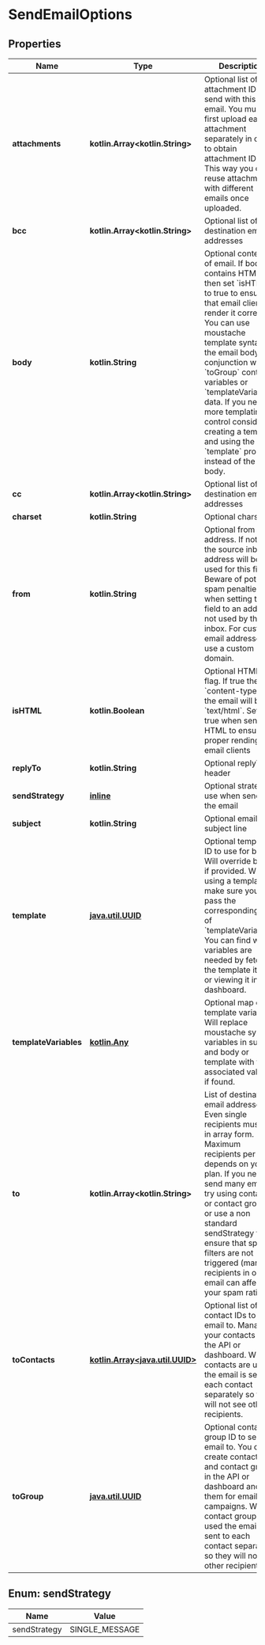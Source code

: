 
# SendEmailOptions

## Properties
Name | Type | Description | Notes
------------ | ------------- | ------------- | -------------
**attachments** | **kotlin.Array&lt;kotlin.String&gt;** | Optional list of attachment IDs to send with this email. You must first upload each attachment separately in order to obtain attachment IDs. This way you can reuse attachments with different emails once uploaded. |  [optional]
**bcc** | **kotlin.Array&lt;kotlin.String&gt;** | Optional list of bcc destination email addresses |  [optional]
**body** | **kotlin.String** | Optional contents of email. If body contains HTML then set &#x60;isHTML&#x60; to true to ensure that email clients render it correctly. You can use moustache template syntax in the email body in conjunction with &#x60;toGroup&#x60; contact variables or &#x60;templateVariables&#x60; data. If you need more templating control consider creating a template and using the &#x60;template&#x60; property instead of the body. |  [optional]
**cc** | **kotlin.Array&lt;kotlin.String&gt;** | Optional list of cc destination email addresses |  [optional]
**charset** | **kotlin.String** | Optional charset |  [optional]
**from** | **kotlin.String** | Optional from address. If not set the source inbox address will be used for this field. Beware of potential spam penalties when setting this field to an address not used by the inbox. For custom email addresses use a custom domain. |  [optional]
**isHTML** | **kotlin.Boolean** | Optional HTML flag. If true the &#x60;content-type&#x60; of the email will be &#x60;text/html&#x60;. Set to true when sending HTML to ensure proper rending on email clients |  [optional]
**replyTo** | **kotlin.String** | Optional replyTo header |  [optional]
**sendStrategy** | [**inline**](#SendStrategyEnum) | Optional strategy to use when sending the email |  [optional]
**subject** | **kotlin.String** | Optional email subject line |  [optional]
**template** | [**java.util.UUID**](java.util.UUID) | Optional template ID to use for body. Will override body if provided. When using a template make sure you pass the corresponding map of &#x60;templateVariables&#x60;. You can find which variables are needed by fetching the template itself or viewing it in the dashboard. |  [optional]
**templateVariables** | [**kotlin.Any**]() | Optional map of template variables. Will replace moustache syntax variables in subject and body or template with the associated values if found. |  [optional]
**to** | **kotlin.Array&lt;kotlin.String&gt;** | List of destination email addresses. Even single recipients must be in array form. Maximum recipients per email depends on your plan. If you need to send many emails try using contacts or contact groups or use a non standard sendStrategy to ensure that spam filters are not triggered (many recipients in one email can affect your spam rating). |  [optional]
**toContacts** | [**kotlin.Array&lt;java.util.UUID&gt;**](java.util.UUID) | Optional list of contact IDs to send email to. Manage your contacts via the API or dashboard. When contacts are used the email is sent to each contact separately so they will not see other recipients. |  [optional]
**toGroup** | [**java.util.UUID**](java.util.UUID) | Optional contact group ID to send email to. You can create contacts and contact groups in the API or dashboard and use them for email campaigns. When contact groups are used the email is sent to each contact separately so they will not see other recipients |  [optional]


<a name="SendStrategyEnum"></a>
## Enum: sendStrategy
Name | Value
---- | -----
sendStrategy | SINGLE_MESSAGE



